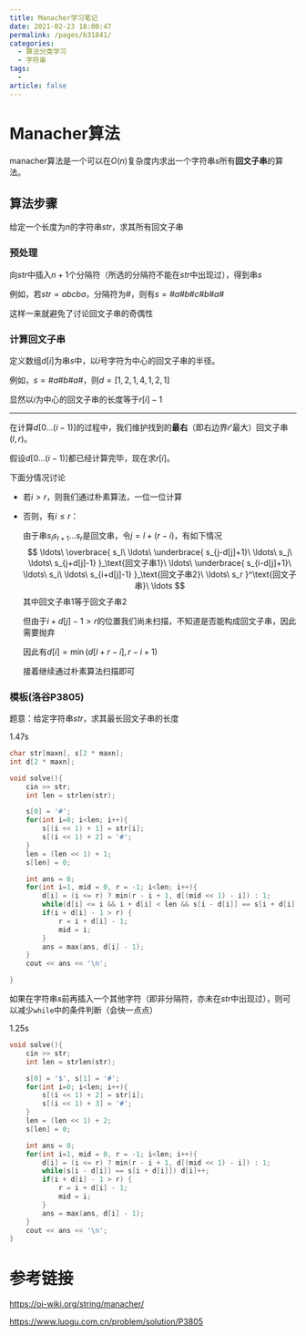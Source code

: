 ```yaml
---
title: Manacher学习笔记
date: 2021-02-23 18:00:47
permalink: /pages/b31841/
categories: 
  - 算法分类学习
  - 字符串
tags: 
  - 
article: false
---
```



# Manacher算法

manacher算法是一个可以在$O(n)$复杂度内求出一个字符串$s$所有**回文子串**的算法。



## 算法步骤

给定一个长度为$n$的字符串$str$，求其所有回文子串



### 预处理

向$str$中插入$n+1$个分隔符（所选的分隔符不能在$str$中出现过），得到串$s$

例如，若$str=abcba$，分隔符为$\#$，则有$s=\#a\#b\#c\#b\#a\#$

这样一来就避免了讨论回文子串的奇偶性



### 计算回文子串

定义数组$d[i]$为串$s$中，以$i$号字符为中心的回文子串的半径。

例如，$s=\#a\#b\#a\#$，则$d=[1,2,1,4,1,2,1]$

显然以$i$为中心的回文子串的长度等于$r[i]-1$

----

在计算$d[0\dots (i-1)]$的过程中，我们维护找到的**最右**（即右边界$r'$最大）回文子串$(l,r)$。

假设$d[0\dots (i-1)]$都已经计算完毕，现在求$r[i]$。

下面分情况讨论

-   若$i>r$，则我们通过朴素算法，一位一位计算

-   否则，有$i\le r$：

    由于串$s_ls_{l+1}\dots s_r$是回文串，令$j=l+(r-i)$，有如下情况
    $$    \ldots\ \overbrace{ s_l\ \ldots\ \underbrace{ s_{j-d[j]+1}\ \ldots\ s_j\ \ldots\ s_{j+d[j]-1} }_\text{回文子串1}\ \ldots\ \underbrace{ s_{i-d[j]+1}\ \ldots\ s_i\ \ldots\ s_{i+d[j]-1} }_\text{回文子串2}\ \ldots\ s_r }^\text{回文子串}\ \ldots    $$
    其中回文子串1等于回文子串2

    但由于$i+d[j]-1>r$的位置我们尚未扫描，不知道是否能构成回文子串，因此需要抛弃

    因此有$d[i]=\min(d[l+r-i],r-i+1)$

    接着继续通过朴素算法扫描即可



### 模板(洛谷P3805)

题意：给定字符串$str$，求其最长回文子串的长度

1.47s

```cpp
char str[maxn], s[2 * maxn];
int d[2 * maxn];

void solve(){
    cin >> str;
    int len = strlen(str);

    s[0] = '#';
    for(int i=0; i<len; i++){
        s[(i << 1) + 1] = str[i];
        s[(i << 1) + 2] = '#';
    }
    len = (len << 1) + 1;
    s[len] = 0;

    int ans = 0;
    for(int i=1, mid = 0, r = -1; i<len; i++){
        d[i] = (i <= r) ? min(r - i + 1, d[(mid << 1) - i]) : 1;
        while(d[i] <= i && i + d[i] < len && s[i - d[i]] == s[i + d[i]]) d[i]++;
        if(i + d[i] - 1 > r) {
            r = i + d[i] - 1;
            mid = i;
        }
        ans = max(ans, d[i] - 1);
    }
    cout << ans << '\n';

}
```

如果在字符串$s$前再插入一个其他字符（即非分隔符，亦未在$str$中出现过），则可以减少`while`中的条件判断（会快一点点）

1.25s

```cpp
void solve(){
    cin >> str;
    int len = strlen(str);

    s[0] = '$', s[1] = '#';
    for(int i=0; i<len; i++){
        s[(i << 1) + 2] = str[i];
        s[(i << 1) + 3] = '#';
    }
    len = (len << 1) + 2;
    s[len] = 0;

    int ans = 0;
    for(int i=1, mid = 0, r = -1; i<len; i++){
        d[i] = (i <= r) ? min(r - i + 1, d[(mid << 1) - i]) : 1;
        while(s[i - d[i]] == s[i + d[i]]) d[i]++;
        if(i + d[i] - 1 > r) {
            r = i + d[i] - 1;
            mid = i;
        }
        ans = max(ans, d[i] - 1);
    }
    cout << ans << '\n';
}
```



# 参考链接

https://oi-wiki.org/string/manacher/

https://www.luogu.com.cn/problem/solution/P3805